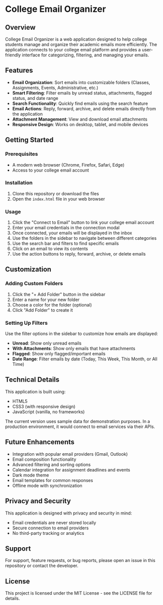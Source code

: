 # College Email Organizer

## Overview

College Email Organizer is a web application designed to help college students manage and organize their academic emails more efficiently. The application connects to your college email platform and provides a user-friendly interface for categorizing, filtering, and managing your emails.

## Features

- **Email Organization**: Sort emails into customizable folders (Classes, Assignments, Events, Administrative, etc.)
- **Smart Filtering**: Filter emails by unread status, attachments, flagged status, and date range
- **Search Functionality**: Quickly find emails using the search feature
- **Email Actions**: Reply, forward, archive, and delete emails directly from the application
- **Attachment Management**: View and download email attachments
- **Responsive Design**: Works on desktop, tablet, and mobile devices

## Getting Started

### Prerequisites

- A modern web browser (Chrome, Firefox, Safari, Edge)
- Access to your college email account

### Installation

1. Clone this repository or download the files
2. Open the `index.html` file in your web browser

### Usage

1. Click the "Connect to Email" button to link your college email account
2. Enter your email credentials in the connection modal
3. Once connected, your emails will be displayed in the inbox
4. Use the folders in the sidebar to navigate between different categories
5. Use the search bar and filters to find specific emails
6. Click on an email to view its contents
7. Use the action buttons to reply, forward, archive, or delete emails

## Customization

### Adding Custom Folders

1. Click the "+ Add Folder" button in the sidebar
2. Enter a name for your new folder
3. Choose a color for the folder (optional)
4. Click "Add Folder" to create it

### Setting Up Filters

Use the filter options in the sidebar to customize how emails are displayed:

- **Unread**: Show only unread emails
- **With Attachments**: Show only emails that have attachments
- **Flagged**: Show only flagged/important emails
- **Date Range**: Filter emails by date (Today, This Week, This Month, or All Time)

## Technical Details

This application is built using:

- HTML5
- CSS3 (with responsive design)
- JavaScript (vanilla, no frameworks)

The current version uses sample data for demonstration purposes. In a production environment, it would connect to email services via their APIs.

## Future Enhancements

- Integration with popular email providers (Gmail, Outlook)
- Email composition functionality
- Advanced filtering and sorting options
- Calendar integration for assignment deadlines and events
- Dark mode theme
- Email templates for common responses
- Offline mode with synchronization

## Privacy and Security

This application is designed with privacy and security in mind:

- Email credentials are never stored locally
- Secure connection to email providers
- No third-party tracking or analytics

## Support

For support, feature requests, or bug reports, please open an issue in this repository or contact the developer.

## License

This project is licensed under the MIT License - see the LICENSE file for details.